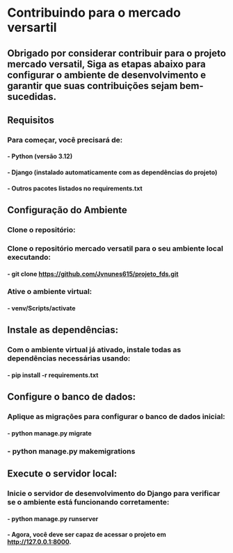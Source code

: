 # Contribuindo para o mercado versartil
## Obrigado por considerar contribuir para o projeto mercado versatil, Siga as etapas abaixo para configurar o ambiente de desenvolvimento e garantir que suas contribuições sejam bem-sucedidas.

## Requisitos
### Para começar, você precisará de:

#### - Python (versão 3.12)
#### - Django (instalado automaticamente com as dependências do projeto)
#### - Outros pacotes listados no requirements.txt

## Configuração do Ambiente

### Clone o repositório: 
### Clone o repositório mercado versatil para o seu ambiente local executando:

#### - git clone https://github.com/Jvnunes615/projeto_fds.git

### Ative o ambiente virtual:

#### - venv/Scripts/activate

## Instale as dependências: 
### Com o ambiente virtual já ativado, instale todas as dependências necessárias usando:

#### - pip install -r requirements.txt

## Configure o banco de dados: 
### Aplique as migrações para configurar o banco de dados inicial:

#### - python manage.py migrate

### - python manage.py makemigrations

## Execute o servidor local: 
### Inicie o servidor de desenvolvimento do Django para verificar se o ambiente está funcionando corretamente:

#### - python manage.py runserver

#### - Agora, você deve ser capaz de acessar o projeto em http://127.0.0.1:8000.
